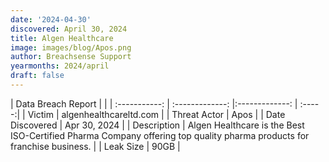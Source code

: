 ```yaml
---
date: '2024-04-30'
discovered: April 30, 2024
title: Algen Healthcare
image: images/blog/Apos.png
author: Breachsense Support
yearmonths: 2024/april
draft: false
---
```


| Data Breach Report           |              | 
| :-----------: | :-------------:     |:-------------:    | :-----:|
| Victim      | algenhealthcareltd.com      | 
| Threat Actor      | Apos      | 
| Date Discovered      | Apr 30, 2024      | 
| Description      | Algen Healthcare is the Best ISO-Certified Pharma Company offering top quality pharma products for franchise business.      | 
| Leak Size      | 90GB      | 

